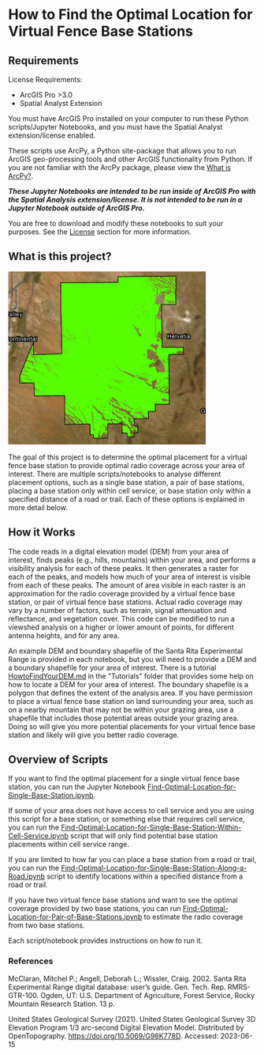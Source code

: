 # How to Find the Optimal Location for Virtual Fence Base Stations

## Requirements

License Requirements: 
- ArcGIS Pro >3.0 
- Spatial Analyst Extension

You must have ArcGIS Pro installed on your computer to run these Python scripts/Jupyter Notebooks, and you must have the Spatial Analyst extension/license enabled.

These scripts use ArcPy, a Python site-package that allows you to run ArcGIS geo-processing tools and other ArcGIS functionality from Python. If you are not familiar with the ArcPy package, please view the [What is ArcPy?](https://pro.arcgis.com/en/pro-app/latest/arcpy/get-started/what-is-arcpy-.htm).

***These Jupyter Notebooks are intended to be run inside of ArcGIS Pro with the Spatial Analysis extension/license. It is not intended to be run in a Jupyter Notebook outside of ArcGIS Pro.***

You are free to download and modify these notebooks to suit your purposes. See the [License](https://github.com/lilymcmullen/OptimalVisibilityTool/blob/master/LICENSE) section for more information.

## What is this project?

<div>
    <img alt="Santa Rita Experimental Range Visibility Analysis" height="350" src="Images/SRER-Radio-Coverage.png"/>
</div>

The goal of this project is to determine the optimal placement for a virtual fence base station to provide optimal radio coverage across your area of interest. There are multiple scripts/notebooks to analyse different placement options, such as a single base station, a pair of base stations, placing a base station only within cell service, or base station only within a specified distance of a road or trail. Each of these options is explained in more detail below.

## How it Works

The code reads in a digital elevation model (DEM) from your area of interest, finds peaks (e.g., hills, mountains) within your area, and performs a visibility analysis for each of these peaks. It then generates a raster for each of the peaks, and models how much of your area of interest is visible from each of these peaks. The amount of area visible in each raster is an approximation for the radio coverage provided by a virtual fence base station, or pair of virtual fence base stations. Actual radio coverage may vary by a number of factors, such as terrain, signal attenuation and reflectance, and vegetation cover. This code can be modified to run a viewshed analysis on a higher or lower amount of points, for different antenna heights, and for any area.

An example DEM and boundary shapefile of the Santa Rita Experimental Range is provided in each notebook, but you will need to provide a DEM and a boundary shapefile for your area of interest. There is a tutorial [HowtoFindYourDEM.md](/Tutorials/HowToFindYourDEM.md) in the "Tutorials" folder that provides some help on how to locate a DEM for your area of interest. The boundary shapefile is a polygon that defines the extent of the analysis area. If you have permission to place a virtual fence base station on land surrounding your area, such as on a nearby mountain that may not be within your grazing area, use a shapefile that includes those potential areas outside your grazing area. Doing so will give you more potential placements for your virtual fence base station and likely will give you better radio coverage.

## Overview of Scripts

If you want to find the optimal placement for a single virtual fence base station, you can run the Jupyter Notebook [Find-Optimal-Location-for-Single-Base-Station.ipynb](https://github.com/lilymcmullen/OptimalVisibilityTool/blob/master/Notebooks/Find-Optimal-Location-for-Single-Base-Station.ipynb).

If some of your area does not have access to cell service and you are using this script for a base station, or something else that requires cell service, you can run the [Find-Optimal-Location-for-Single-Base-Station-Within-Cell-Service.ipynb](https://github.com/lilymcmullen/OptimalVisibilityTool/blob/master/Notebooks/Find-Optimal-Location-for-Single-Base-Station-Within-Cell-Service.ipynb) script that will only find potential base station placements within cell service range. 

If you are limited to how far you can place a base station from a road or trail, you can run the [Find-Optimal-Location-for-Single-Base-Station-Along-a-Road.ipynb](https://github.com/lilymcmullen/OptimalVisibilityTool/blob/master/Notebooks/Find-Optimal-Location-for-Single-Base-Station-Along-a-Road.ipynb) script to identify locations within a specified distance from a road or trail.

If you have two virtual fence base stations and want to see the optimal coverage provided by two base stations, you can run [Find-Optimal-Location-for-Pair-of-Base-Stations.ipynb](https://github.com/lilymcmullen/OptimalVisibilityTool/blob/master/Notebooks/Find-Optimal-Location-for-Pair-of-Base-Stations.ipynb) to estimate the radio coverage from two base stations.

Each script/notebook provides instructions on how to run it.

### References

McClaran, Mitchel P.; Angell, Deborah L.; Wissler, Craig. 2002. Santa Rita Experimental Range digital database: user’s guide. Gen. Tech. Rep. RMRS-GTR-100. Ogden, UT: U.S. Department of Agriculture, Forest Service, Rocky Mountain Research Station. 13 p.

United States Geological Survey (2021). United States Geological Survey 3D Elevation Program 1/3 arc-second Digital Elevation Model. Distributed by OpenTopography. https://doi.org/10.5069/G98K778D. Accessed: 2023-06-15